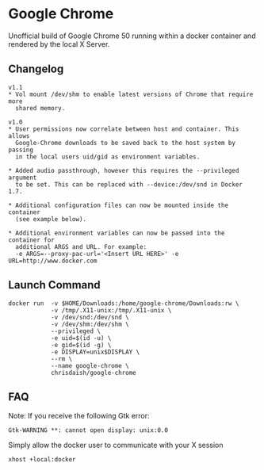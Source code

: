 # Google Chrome

Unofficial build of Google Chrome 50 running within a docker container and
rendered by the local X Server.

## Changelog

```
v1.1
* Vol mount /dev/shm to enable latest versions of Chrome that require more
  shared memory.

v1.0
* User permissions now correlate between host and container. This allows
  Google-Chrome downloads to be saved back to the host system by passing
  in the local users uid/gid as environment variables.

* Added audio passthrough, however this requires the --privileged argument
  to be set. This can be replaced with --device:/dev/snd in Docker 1.7.

* Additional configuration files can now be mounted inside the container
  (see example below).

* Additional environment variables can now be passed into the container for
  additional ARGS and URL. For example:
  -e ARGS=--proxy-pac-url='<Insert URL HERE>' -e URL=http://www.docker.com
```

## Launch Command

```
docker run  -v $HOME/Downloads:/home/google-chrome/Downloads:rw \
            -v /tmp/.X11-unix:/tmp/.X11-unix \
            -v /dev/snd:/dev/snd \
            -v /dev/shm:/dev/shm \
            --privileged \
            -e uid=$(id -u) \
            -e gid=$(id -g) \
            -e DISPLAY=unix$DISPLAY \
            --rm \
            --name google-chrome \
            chrisdaish/google-chrome
```

## FAQ

Note: If you receive the following Gtk error:

```
Gtk-WARNING **: cannot open display: unix:0.0
```

Simply allow the docker user to communicate with your X session

```
xhost +local:docker
```

